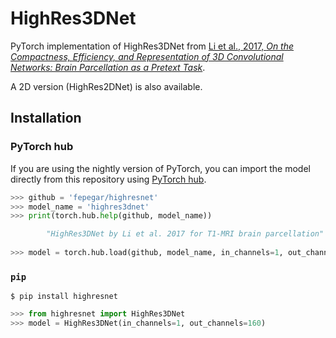 # HighRes3DNet

PyTorch implementation of HighRes3DNet from [Li et al., 2017,
*On the Compactness, Efficiency, and Representation of
3D Convolutional Networks: Brain Parcellation as a Pretext Task*][li].

A 2D version (HighRes2DNet) is also available.

[li]: https://arxiv.org/pdf/1707.01992.pdf

## Installation

### PyTorch hub

If you are using the nightly version of PyTorch, you can import the model
directly from this repository using [PyTorch hub](https://pytorch.org/hub).

```python
>>> github = 'fepegar/highresnet'
>>> model_name = 'highres3dnet'
>>> print(torch.hub.help(github, model_name))

        "HighRes3DNet by Li et al. 2017 for T1-MRI brain parcellation"
    
>>> model = torch.hub.load(github, model_name, in_channels=1, out_channels=160)
```

### `pip`

```shell
$ pip install highresnet
```

```python
>>> from highresnet import HighRes3DNet
>>> model = HighRes3DNet(in_channels=1, out_channels=160)
```




